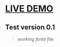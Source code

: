 # [LIVE DEMO](https://cunhaferreira.github.io/Portfolio2/)
## Test version 0.1 

>*working fonts file*





